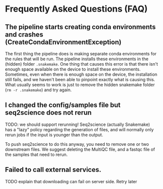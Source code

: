 # Frequently Asked Questions (FAQ)

## The pipeline starts creating conda environments and crashes (CreateCondaEnvironmentException)
The first thing the pipeline does is making separate conda environments for the rules that will be run. The pipeline installs these environments in the (hidden) folder `.snakemake`. One thing that causes this error is that there isn't enough space available on the device to install these environments. Sometimes, even when there is enough space on the device, the installation still fails, and we haven't been able to pinpoint exactly what is causing this. What usually seems to work is just to remove the hidden snakemake folder (`rm -r .snakemake`) and try again. 

## I changed the config/samples file but seq2science does not rerun
TODO: we should support rerunning!
Seq2science (actually Snakemake) has a "lazy" policy regarding the generation of files, and will normally only rerun jobs if the input is younger than the output. 

To push seq2science to do this anyway, you need to remove one or two downstream files. We suggest deleting the MultiQC file, and a fastqc file of the samples that need to rerun.

## Failed to call external services.
TODO explain that downloading can fail on server side. Retry later
